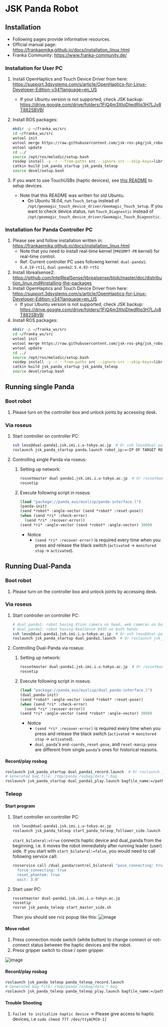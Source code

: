 # JSK Panda Robot
## Installation
- Following pages provide informative resources.
- Official manual page: https://frankaemika.github.io/docs/installation_linux.html
- Franka Community: https://www.franka-community.de/


### Installation for User PC
1. Install OpenHaptics and Touch Device Driver from here: https://support.3dsystems.com/s/article/OpenHaptics-for-Linux-Developer-Edition-v34?language=en_US
   * If your Ubuntu version is not supported, check JSK backup: https://drive.google.com/drive/folders/1FiQ4m3XtoDlwdRIq3H7LJv8T882SBVBl

2. Install ROS packages:
   ```bash
   mkdir -p ~/franka_ws/src
   cd ~/franka_ws/src
   wstool init
   wstool merge https://raw.githubusercontent.com/jsk-ros-pkg/jsk_robot/master/jsk_panda_robot/jsk_panda_user.rosinstall
   wstool update
   cd ../
   source /opt/ros/melodic/setup.bash
   rosdep install -y -r --from-paths src --ignore-src --skip-keys=librealsense2,realsense2_camera  # See comments in jsk_panda.rosinstall
   catkin build jsk_panda_startup jsk_panda_teleop
   source devel/setup.bash
   ```
3. If you want to use TouchUSBs (haptic devices), see [this README](https://github.com/pazeshun/Geomagic_Touch_ROS_Drivers/tree/dual-phantom-readme#use-multiple-devices) to setup devices.
   * Note that this README was written for old Ubuntu.
     - On Ubuntu 18.04, run `Touch_Setup` instead of `/opt/geomagic_touch_device_driver/Geomagic_Touch_Setup`. If you want to check device status, run `Touch_Diagnostic` instead of `/opt/geomagic_touch_device_driver/Geomagic_Touch_Diagnostic`.

### Installation for Panda Controller PC
1. Please see and follow installation written in: https://frankaemika.github.io/docs/installation_linux.html
   * Note that you need to install real-time kernel (`PREEMPT-PR` kernel) for real-time control.
   * Ref: Current controller PC uses following kernel:  `dual-panda1`: `5.4.19-rt11`, `dual-panda2`: `5.4.93-rt51`
2. Install librealsense2:
   https://github.com/IntelRealSense/librealsense/blob/master/doc/distribution_linux.md#installing-the-packages
3. Install OpenHaptics and Touch Device Driver from here: https://support.3dsystems.com/s/article/OpenHaptics-for-Linux-Developer-Edition-v34?language=en_US
   * If your Ubuntu version is not supported, check JSK backup: https://drive.google.com/drive/folders/1FiQ4m3XtoDlwdRIq3H7LJv8T882SBVBl
4. Install ROS packages:
   ```bash
   mkdir -p ~/franka_ws/src
   cd ~/franka_ws/src
   wstool init
   wstool merge https://raw.githubusercontent.com/jsk-ros-pkg/jsk_robot/master/jsk_panda_robot/jsk_panda.rosinstall
   wstool update
   cd ../
   source /opt/ros/melodic/setup.bash
   rosdep install -y -r --from-paths src --ignore-src --skip-keys=librealsense2,realsense2_camera  # See comments in jsk_panda.rosinstall
   catkin build jsk_panda_startup jsk_panda_teleop
   source devel/setup.bash
   ```


## Running single Panda
### Boot robot
1. Please turn on the controller box and unlock joints by accessing desk.
### Via roseus
1. Start controller on controller PC:
   ```bash
   ssh leus@dual-panda1.jsk.imi.i.u-tokyo.ac.jp  # Or ssh leus@dual-panda2.jsk.imi.i.u-tokyo.ac.jp
   roslaunch jsk_panda_startup panda.launch robot_ip:=<IP OF TARGET ROBOT>
   ```

2. Controlling single Panda via roseus:
   1. Setting up network:
      ```bash
      rossetmaster dual-panda1.jsk.imi.i.u-tokyo.ac.jp  # Or rossetmaster dual-panda2.jsk.imi.i.u-tokyo.ac.jp
      rossetip
      ```
   2. Execute following script in roseus:
      ```lisp
      (load "package://panda_eus/euslisp/panda-interface.l")
      (panda-init)
      (send *robot* :angle-vector (send *robot* :reset-pose))
      (when (send *ri* :check-error)
        (send *ri* :recover-error))
      (send *ri* :angle-vector (send *robot* :angle-vector) 3000)
      ```
      - Notice
        - `(send *ri* :recover-error)` is required every time when you press and release the black switch (`activated` -> `monitored stop` -> `activated`).


## Running Dual-Panda
### Boot robot
1. Please turn on the controller box and unlock joints by accessing desk.
### Via roseus
1. Start controller on controller PC:
   ```bash
   # dual_panda1: robot having Xtion camera on head, web cameras on both hands, microphone on right hand
   # dual_panda2: robot having RealSense D435 on both hands
   ssh leus@dual-panda1.jsk.imi.i.u-tokyo.ac.jp  # Or ssh leus@dual-panda2.jsk.imi.i.u-tokyo.ac.jp
   roslaunch jsk_panda_startup dual_panda1.launch  # Or roslaunch jsk_panda_startup dual_panda2.launch
   ```

2. Controlling Dual-Panda via roseus:
   1. Setting up network:
      ```bash
      rossetmaster dual-panda1.jsk.imi.i.u-tokyo.ac.jp  # Or rossetmaster dual-panda2.jsk.imi.i.u-tokyo.ac.jp
      rossetip
      ```
   2. Execute following script in roseus:
      ```lisp
      (load "package://panda_eus/euslisp/dual_panda-interface.l")
      (dual_panda-init)
      (send *robot* :angle-vector (send *robot* :reset-pose))
      (when (send *ri* :check-error)
        (send *ri* :recover-error))
      (send *ri* :angle-vector (send *robot* :angle-vector) 3000)
      ```
      - Notice
        - `(send *ri* :recover-error)` is required every time when you press and release the black switch (`activated` -> `monitored stop` -> `activated`).
        - `dual_panda`'s `end-coords`, `reset-pose`, and `reset-manip-pose` are different from single `panda`'s ones for historical reasons.
#### Record/play rosbag
```bash
roslaunch jsk_panda_startup dual_panda1_record.launch  # Or roslaunch jsk_panda_startup dual_panda2_record.launch
# Generated bag file: /tmp/panda_rosbag/data_*.bag
roslaunch jsk_panda_startup dual_panda1_play.launch bagfile_name:=/path/to/bagfile  # Or roslaunch jsk_panda_startup dual_panda2_play.launch bagfile_name:=/path/to/bagfile
```
### Teleop
#### Start program
1. Start controller on controller PC:
   ```bash
   ssh leus@dual-panda1.jsk.imi.i.u-tokyo.ac.jp
   roslaunch jsk_panda_teleop start_panda_teleop_follower_side.launch start_bilateral:=true
   ```
   `start_bilateral:=true` connects haptic device and dual_panda from the beginning, i.e. it moves the robot immediately after running leader (user) side.
   If you start with `start_bilateral:=false`, you would need to call following service call:
   ```bash
   rosservice call /dual_panda/control_bilateral "pose_connecting: true
     force_connecting: true
     reset_phantom: true
     wait: 3.0"
   ```

2. Start user PC:
   ```bash
   rossetmaster dual-panda1.jsk.imi.i.u-tokyo.ac.jp
   rossetip
   rosrun jsk_panda_teleop start_master_side.sh
   ```
   Then you should see rviz popup like this:
   ![image](https://user-images.githubusercontent.com/14994939/181154686-cb8e95c8-96a7-47ac-b074-bf3c72bc5ee8.png)

#### Move robot
1. Press connection mode switch (white button) to change connect or not-connect status between the haptic devices and the robot.
2. Press gripper switch to close / open gripper.

![image](https://user-images.githubusercontent.com/43567489/159150507-75122802-121e-4a22-abd1-b9540890950b.png)

#### Record/play rosbag
```bash
roslaunch jsk_panda_teleop panda_teleop_record.launch
# Generated bag file: /tmp/panda_rosbag/data_*.bag
roslaunch jsk_panda_teleop panda_teleop_play.launch bagfile_name:=/path/to/bagfile
```

#### Trouble Shooting
1. `Failed to initialize haptic device`  -> Please give access to haptic devices, i.e `sudo chmod 777 /dev/ttyACM[0-1]`

